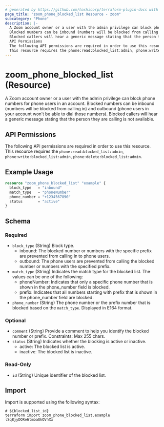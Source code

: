 ```yaml
---
# generated by https://github.com/hashicorp/terraform-plugin-docs with own template
page_title: "zoom_phone_blocked_list Resource - zoom"
subcategory: "Phone"
description: |-
  A Zoom account owner or a user with the admin privilege can block phone numbers for phone users in an account.
  Blocked numbers can be inbound (numbers will be blocked from calling in) and outbound (phone users in your account won't be able to dial those numbers).
  Blocked callers will hear a generic message stating that the person they are calling is not available.
  API Permissions
  The following API permissions are required in order to use this resource.
  This resource requires the phone:read:blocked_list:admin, phone:write:blocked_list:admin, phone:delete:blocked_list:admin.
---
```


# zoom_phone_blocked_list (Resource)

A Zoom account owner or a user with the admin privilege can block phone numbers for phone users in an account.
Blocked numbers can be inbound (numbers will be blocked from calling in) and outbound (phone users in your account won't be able to dial those numbers).
Blocked callers will hear a generic message stating that the person they are calling is not available.

## API Permissions

The following API permissions are required in order to use this resource.
This resource requires the `phone:read:blocked_list:admin`, `phone:write:blocked_list:admin`, `phone:delete:blocked_list:admin`.

## Example Usage

```terraform
resource "zoom_phone_blocked_list" "example" {
  block_type   = "inbound"
  match_type   = "phoneNumber"
  phone_number = "+1234567890"
  status       = "active"
}
```

<!-- schema generated by tfplugindocs -->
## Schema

### Required

- `block_type` (String) Block type.
  - inbound: The blocked number or numbers with the specifie prefix are prevented from calling in to phone users.
  - outbound: The phone users  are prevented from calling the blocked number or numbers with the specified prefix.
- `match_type` (String) Indicates the match type for the blocked list. The values can be one of the following:
  - phoneNumber: Indicates that only a specific phone number that is shown in the phone_number field is blocked.
  - prefix: Indicates that all numbers starting with prefix that is shown in the phone_number field are blocked.
- `phone_number` (String) The phone number or the prefix number that is blocked based on the `match_type`. Displayed in E164 format.

### Optional

- `comment` (String) Provide a comment to help you identify the blocked number or prefix. Constraints: Max 255 chars.
- `status` (String) Indicates whether the blocking is active or inactive.
  - active: The blocked list is active.
  - inactive: The blocked list is inactive.

### Read-Only

- `id` (String) Unique identifier of the blocked list.

## Import

Import is supported using the following syntax:

```shell
# ${blocked_list_id}
terraform import zoom_phone_blocked_list.example lSq8jyDORe6tmbaUkOVhXx
```
